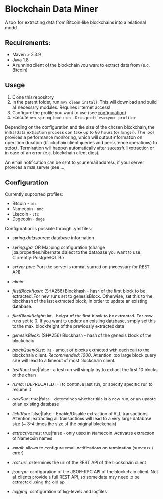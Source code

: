 # Blockchain Data Miner

A tool for extracting data from Bitcoin-like blockchains into a relational model. 

## Requirements:

+ Maven > 3.3.9
+ Java 1.8
+ A running client of the blockchain you want to extract data from (e.g. Bitcoin)

## Usage

1. Clone this repository
2. In the parent folder, run ``` mvn clean install ```. This will download and build all necessary modules. Requires internet access!
3. Configure the profile you want to use (see [configuration](#configuration))
4. Execute ``` mvn spring-boot:run -Drun.profiles=<your profile> ```

Depending on the configuration and the size of the chosen blockchain, the initial data extraction process can take up to 96 hours (or longer).
The tool provides a performance monitoring, which will output information on operation duration (blockchain client queries and persistence operations) to stdout. 
Termination will happen automatically after sucessfull extraction or in case of an error (e.g. blockchain client dies). 

An email notification can be sent to your email address, if your server provides a mail server (see ...)

## Configuration
Currently supported profiles: 

+ Bitcoin - ```btc```
+ Namecoin - ```nmc```
+ Litecoin - ```ltc```
+ Dogecoin - ```doge```

Configuration is possible through .yml files:
+ *spring.datasource*: database information
+ *spring.jpa*: OR Mapping configuration (change jpa.properties.hibernate.dialect to the database you want to use. Currently: PostgreSQL 9.x)
+ *server.port*: Port the server is tomcat started on (necessary for REST API)
+ *chain*:
 + *firstBlockHash*: (SHA256) Blockhash - hash of the first block to be extracted. For new runs set to genesisBlock. Otherwise, set this to the blockhash of the last extracted block, in order to update an existing database.
 + *firstBlockHeight*: int - height of the first block to be extracted. For new runs set to 0. If you want to update an existing database, simply set this to the max. blockheight of the previously extracted data
 + *genesisBlock*: (SHA256) Blockhash - hash of the genesis block of the blockchain
 + *blockQuerySize*: int - amout of blocks extracted with each call to the blockchain client. *Recommended: 1000*. Attention: too large block query size will lead to a timeout of most blockchain client. 
 + *testRun*: true|false - a test run will simply try to extract the first 10 blocks of the chain
 + *runId*: [DEPRECATED] -1 to continue last run, or specify specific run to resume it 
 + *newRun*: true|false - determines whether this is a new run, or an update of an existing database
 + *lightRun*: false|false - Enable/Disable extraction of ALL transactions. Attention: extracting all transactions will lead to a very large database size (~ 3-4 times the size of the original blockchain)
 + *extractNames*: true|false - only used in Namecoin. Activates extraction of Namecoin names

+ *email*: allows to configure email notifications on termination (success / error)
+ *rest.url*: determines the url of the REST API of the blockchain client
+ *jsonrpc*: configuration of the JSON-RPC API of the blockchain client. Not all clients provide a full REST API, so some data may need to be extracted using the old api.
+ *logging*: configuration of log-levels and logfiles
